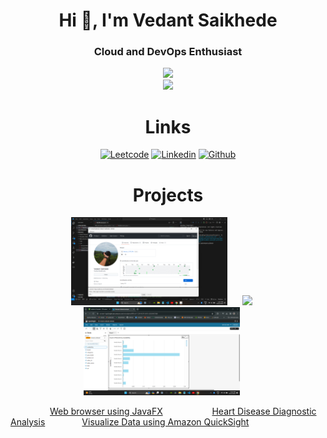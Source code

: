 <h1 align="center">Hi 👋, I'm Vedant Saikhede</h1>
<h3 align="center">Cloud and DevOps Enthusiast</h3>



<p align="center">
  <a href="https://skillicons.dev">
    <img src="https://skillicons.dev/icons?i=c,cpp,java,mysql,aws,gcp,azure,py,linux,css,html,docker,eclipse," />
    <br>
    <img src="https://skillicons.dev/icons?i=git,github,gitlab,js,mongodb,ps,vscode," />
    
  </a>
</p>




<div align="center">
  
# Links

[![Leetcode](https://img.shields.io/badge/Leetcode-black?style=flat&logo=leetcode)](https://leetcode.com/vedant_saikhede/)
[![Linkedin](https://img.shields.io/badge/-LinkedIn-blue?style=flat&logo=Linkedin&logoColor=white)](https://www.linkedin.com/in/vedant-saikhede-a94a2a21b/)
[![Github](https://img.shields.io/badge/-Github-000?style=flat&logo=Github&logoColor=white)](https://github.com/VedantSaikhede)

</div>

  
<div align="center">

# Projects

[<img src="https://github.com/VedantSaikhede/JavaFx_Project/blob/main/Screenshot/Screenshot%20(790).png" width="250">](https://github.com/VedantSaikhede/JavaFx_Project) &nbsp;&nbsp;&nbsp;&nbsp;
[<img src="https://github.com/VedantSaikhede/iNeuron_Internship_Project/blob/main/Screenshot/Screenshot%20(676).png" width="250">](https://github.com/VedantSaikhede/iNeuron_Internship_Project) &nbsp;&nbsp;&nbsp;&nbsp;
[<img src="https://github.com/VedantSaikhede/Visualize_Data_using_Amazon_QuickSight/blob/main/Screenshot/Screenshot%20(776).png" width="250">](https://github.com/VedantSaikhede/Visualize_Data_using_Amazon_QuickSight) &nbsp;&nbsp;&nbsp;&nbsp;
</div>

<p>
   &nbsp;&nbsp;&nbsp;&nbsp;&nbsp;&nbsp;&nbsp;&nbsp;&nbsp;&nbsp;&nbsp;&nbsp;&nbsp;&nbsp;&nbsp;&nbsp;<a href="https://github.com/VedantSaikhede/JavaFx_Project">Web browser using JavaFX</a>
 &nbsp;&nbsp;&nbsp;&nbsp;&nbsp;&nbsp;&nbsp;&nbsp;&nbsp;&nbsp;&nbsp;&nbsp;&nbsp;&nbsp;&nbsp;&nbsp;&nbsp;&nbsp;&nbsp;<a href="https://github.com/VedantSaikhede/iNeuron_Internship_Project">Heart Disease Diagnostic Analysis</a>
  &nbsp;&nbsp;&nbsp;&nbsp;&nbsp;&nbsp;&nbsp;&nbsp;&nbsp;&nbsp;&nbsp;&nbsp;&nbsp;&nbsp;<a href="https://github.com/VedantSaikhede/Visualize_Data_using_Amazon_QuickSight">Visualize Data using Amazon QuickSight</a>
</p>








    

    
  















